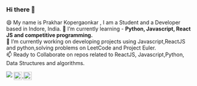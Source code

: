 ### Hi there 👋
😄 My name is Prakhar Kopergaonkar , I am a Student and a Developer based in Indore, India. 
🌱 I’m currently learning - <strong> Python, Javascript, React JS and competitive programming. </strong> <br>
🔭 I’m currently working on developing projects using Javascript,ReactJS and python,solving problems on LeetCode and Project Euler. <br>
📫 Ready to Collaborate on repos related to ReactJS, Javascript,Python, Data Structures and algorithms. <br> 

<img src="https://github-readme-stats.vercel.app/api?username=PrakharKopergaonkar&&show_icons=true&title_color=ffffff&icon_color=bb2acf&text_color=daf7dc&bg_color=151515"/>

<a href="https://www.linkedin.com/in/prakhar-kopergaonkar-a37bb2176 ">
        <img align="center" alt="Prakhar's Linkedin" width="22px" src="https://cdn.jsdelivr.net/npm/simple-icons@v3/icons/linkedin.svg" />
</a>

<a href="https://leetcode.com/pkopergaonkar/">
        <img align="center" alt="Prakhar's Leetcode" width="22px" src="https://cdn.jsdelivr.net/npm/simple-icons@3.2.0/icons/leetcode.svg" />
</a>





       
        
        
